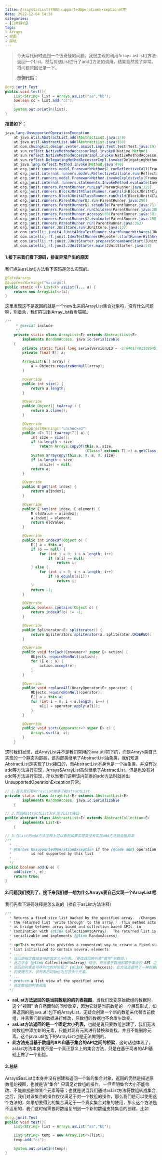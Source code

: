 ```yaml
---
title: Arrays$asList()抛UnsupportedOperationException异常
date: 2022-12-04 14:38
categories: 
- [日常踩坑]
tags:
- Arrays
- 视图
- 踩坑
---
```


> 今天写代码时遇到一个很奇怪的问题，我很主观的利用Arrays.asList()方法返回一个List，然后对该List进行了add()方法的调用，结果竟然抛了异常。将问题原因记录一下。
> <!--more-->
> **示例代码：**

~~~java
@org.junit.Test
public void test(){
    List<String> list = Arrays.asList("aa","bb");
    boolean cc = list.add("cc");

    System.out.println(list);
}
~~~

**报错如下：**

~~~java
java.lang.UnsupportedOperationException
	at java.util.AbstractList.add(AbstractList.java:148)
	at java.util.AbstractList.add(AbstractList.java:108)
	at com.chuangkit.design.center.assist.impl.Test.test(Test.java:19)
	at sun.reflect.NativeMethodAccessorImpl.invoke0(Native Method)
	at sun.reflect.NativeMethodAccessorImpl.invoke(NativeMethodAccessorImpl.java:62)
	at sun.reflect.DelegatingMethodAccessorImpl.invoke(DelegatingMethodAccessorImpl.java:43)
	at java.lang.reflect.Method.invoke(Method.java:498)
	at org.junit.runners.model.FrameworkMethod$1.runReflectiveCall(FrameworkMethod.java:50)
	at org.junit.internal.runners.model.ReflectiveCallable.run(ReflectiveCallable.java:12)
	at org.junit.runners.model.FrameworkMethod.invokeExplosively(FrameworkMethod.java:47)
	at org.junit.internal.runners.statements.InvokeMethod.evaluate(InvokeMethod.java:17)
	at org.junit.runners.ParentRunner.runLeaf(ParentRunner.java:325)
	at org.junit.runners.BlockJUnit4ClassRunner.runChild(BlockJUnit4ClassRunner.java:78)
	at org.junit.runners.BlockJUnit4ClassRunner.runChild(BlockJUnit4ClassRunner.java:57)
	at org.junit.runners.ParentRunner$3.run(ParentRunner.java:290)
	at org.junit.runners.ParentRunner$1.schedule(ParentRunner.java:71)
	at org.junit.runners.ParentRunner.runChildren(ParentRunner.java:288)
	at org.junit.runners.ParentRunner.access$000(ParentRunner.java:58)
	at org.junit.runners.ParentRunner$2.evaluate(ParentRunner.java:268)
	at org.junit.runners.ParentRunner.run(ParentRunner.java:363)
	at org.junit.runner.JUnitCore.run(JUnitCore.java:137)
	at com.intellij.junit4.JUnit4IdeaTestRunner.startRunnerWithArgs(JUnit4IdeaTestRunner.java:69)
	at com.intellij.rt.junit.IdeaTestRunner$Repeater.startRunnerWithArgs(IdeaTestRunner.java:33)
	at com.intellij.rt.junit.JUnitStarter.prepareStreamsAndStart(JUnitStarter.java:221)
	at com.intellij.rt.junit.JUnitStarter.main(JUnitStarter.java:54)
~~~

#### 1.接下来我们看下源码，排查异常产生的原因

我们点进asList()方法看下源码是怎么实现的。

~~~java
@SafeVarargs
@SuppressWarnings("varargs")
public static <T> List<T> asList(T... a) {
    return new ArrayList<>(a);
}
~~~

这里发现这不是返回的就是一个new出来的ArrayList集合对象吗，没有什么问题啊，别着急，我们在进到ArrayList看看猫腻。

~~~java
/**
     * @serial include
     */
    private static class ArrayList<E> extends AbstractList<E>
        implements RandomAccess, java.io.Serializable
    {
        private static final long serialVersionUID = -2764017481108945198L;
        private final E[] a;

        ArrayList(E[] array) {
            a = Objects.requireNonNull(array);
        }

        @Override
        public int size() {
            return a.length;
        }

        @Override
        public Object[] toArray() {
            return a.clone();
        }

        @Override
        @SuppressWarnings("unchecked")
        public <T> T[] toArray(T[] a) {
            int size = size();
            if (a.length < size)
                return Arrays.copyOf(this.a, size,
                                     (Class<? extends T[]>) a.getClass());
            System.arraycopy(this.a, 0, a, 0, size);
            if (a.length > size)
                a[size] = null;
            return a;
        }

        @Override
        public E get(int index) {
            return a[index];
        }

        @Override
        public E set(int index, E element) {
            E oldValue = a[index];
            a[index] = element;
            return oldValue;
        }

        @Override
        public int indexOf(Object o) {
            E[] a = this.a;
            if (o == null) {
                for (int i = 0; i < a.length; i++)
                    if (a[i] == null)
                        return i;
            } else {
                for (int i = 0; i < a.length; i++)
                    if (o.equals(a[i]))
                        return i;
            }
            return -1;
        }

        @Override
        public boolean contains(Object o) {
            return indexOf(o) != -1;
        }

        @Override
        public Spliterator<E> spliterator() {
            return Spliterators.spliterator(a, Spliterator.ORDERED);
        }

        @Override
        public void forEach(Consumer<? super E> action) {
            Objects.requireNonNull(action);
            for (E e : a) {
                action.accept(e);
            }
        }

        @Override
        public void replaceAll(UnaryOperator<E> operator) {
            Objects.requireNonNull(operator);
            E[] a = this.a;
            for (int i = 0; i < a.length; i++) {
                a[i] = operator.apply(a[i]);
            }
        }

        @Override
        public void sort(Comparator<? super E> c) {
            Arrays.sort(a, c);
        }
    }
~~~

这时我们发现，此ArrayList并不是我们常用的java.util包下的，而是Arrays类自己实现的一个静态内部类，该内部类继承了AbstractList抽象类，我们知道AbstractList是实现了List接口的，而AbstractList本身也是一个抽象类，并没有对add等方法进行实现，Arrays$ArrayList虽然继承了AbstractList，但是也没有对add等方法进行实现，所以当我们调用该内部类的add方法时就抛出UnsupportedOperationException异常。

~~~java
// 1.首先我们看ArrayList继承了AbstractList
private static class ArrayList<E> extends AbstractList<E>
        implements RandomAccess, java.io.Serializable
    {

// 2.然后AbstractList又实现了List接口
public abstract class AbstractList<E> extends AbstractCollection<E> 
		implements List<E> 
	{

// 3.在List的add方法注释上可以看到如果实现类没有实现add方法就会抛异常
/**
  * ...
  * @throws UnsupportedOperationException if the {@code add} operation
  *         is not supported by this list
  * ...
  */
public boolean add(E e) {
    add(size(), e);
    return true;
}
~~~

#### 2.问题我们找到了，接下来我们想一想为什么Arrays要自己实现一个ArrayList呢

我们先看下源码注释是怎么说的（摘自于asList方法注释）

~~~java
/**
  * Returns a fixed-size list backed by the specified array.  (Changes to
  * the returned list "write through" to the array.)  This method acts
  * as bridge between array-based and collection-based APIs, in
  * combination with {@link Collection#toArray}.  The returned list is
  * serializable and implements {@link RandomAccess}.
  *
  * <p>This method also provides a convenient way to create a fixed-size
  * list initialized to contain several elements:
  * ...
  * 返回由指定数组支持的固定大小列表。（更改返回的列表“直写”到数组。）
  * 此方法与 {@link Collection#toArray} 结合，充当基于数组和基于集合的 API 之间的桥梁。
  * 返回的列表是可序列化的并实现了 {@link RandomAccess}。此方法还提供了一种创建固定大小列表
  * 的便捷方法，该列表已初始化为包含多个元素。
  * ...
  * @return a list view of the specified array
  * 指定数组的列表视图
  */
~~~

* **asList方法返回的是当前数组的的列表视图**，当我们改变原始数组的数据时，这个"视图"
  会自然而然的同步改变，因为它就是当前数组的一个展现形式，如果返回的是java.util包下的ArrayList，无疑会创建一个新的数组来代替当前数组，并且我们新的数据进行修改，原数组的数据也不会发生改变。
* **asList方法返回的是一个固定大小列表**，也就是说只要数组创建了，我们无法向数组中添加新的元素，只能对现有元素进行替换和查找，并且不能删除元素。这个java.util包下的ArrayList也是无法做到的。
* **此方法充当基于数组的API和基于集合的API之间的桥梁**，这句话也体现了，asList方法本身就不是一个真正意义上的集合方法，只是在基于两者的API基础上做了一个衔接。

#### 3.总结

Arrays$asList()本身并没有创建和返回一个新的集合对象，返回的仍然是描述原数组的视图，也就是该"集合"
只满足对数组的操作，一但声明集合大小不能修改、不能直接删除某个元素等等；也就是说当我们通过asList方法将数组转成集合之后，我们对该集合的操作仅仅满足于对一个数组的操作，那么我们是可以使用这个方法的，如果想要得到的集合满足于一个真实集合对象的使用，那么这个方法是不适用的，我们这时候需要将数组复制到一个新的数组支持集合的创建，比如

~~~java
@org.junit.Test
public void test(){
    List<String> list = Arrays.asList("aa","bb");

    List<String> temp = new ArrayList<>(list);
    temp.add("cc");

    System.out.println(temp);
}
~~~
